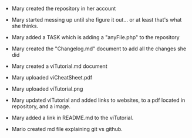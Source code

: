 - Mary created the repository in her account
- Mary started messing up until she figure it out... or at least that's what she thinks.
- Mary added a TASK which is adding a "anyFile.php" to the repository
- Mary created the "Changelog.md" document to add all the changes she did
- Mary created a viTutorial.md document
- Mary uploaded viCheatSheet.pdf 
- Mary uploaded viTutorial.png 
- Mary updated viTutorial and added links to websites, to a pdf located in repository, and a image.
- Mary added a link in README.md to the viTutorial.

- Mario created md file explaining git vs github.
